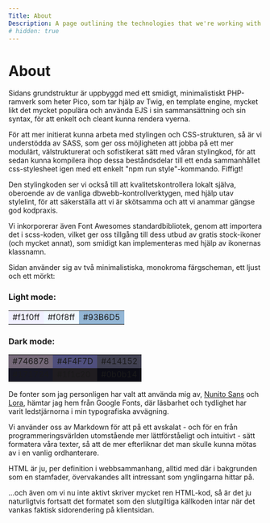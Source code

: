 ```yaml
---
Title: About
Description: A page outlining the technologies that we're working with
# hidden: true
---
```


<h1 class="about-rubric">About</h1>


Sidans grundstruktur är uppbyggd med ett smidigt, minimalistiskt PHP-ramverk som heter Pico, som tar hjälp av Twig, en template engine, mycket likt det mycket populära och använda EJS i sin sammansättning och sin syntax, för att enkelt och cleant kunna rendera vyerna.

För att mer initierat kunna arbeta med stylingen och CSS-strukturen, så är vi understödda av SASS, som ger oss möjligheten att jobba på ett mer modulärt, välstrukturerat och sofistikerat sätt med våran stylingkod, för att sedan kunna kompilera ihop dessa beståndsdelar till ett enda sammanhållet css-stylesheet igen med ett enkelt "npm run style"-kommando. Fiffigt!

Den stylingkoden ser vi också till att kvalitetskontrollera lokalt själva, oberoende av de vanliga dbwebb-kontrollverktygen, med hjälp utav stylelint, för att säkerställa att vi är skötsamma och att vi anammar gängse god kodpraxis.

Vi inkorporerar även Font Awesomes standardbibliotek, genom att importera det i scss-koden, vilket ger oss tillgång till dess utbud av gratis stock-ikoner (och mycket annat), som smidigt kan implementeras med hjälp av ikonernas klassnamn.

Sidan använder sig av två minimalistiska, monokroma färgscheman, ett ljust och ett mörkt:

<div class="color-scheme-div">
<table>
    <h3 class="about-color-scheme-h3">Light mode:</h3>
    <tr>
        <td style="background-color: #f1f0ff">
            <span class="light-span">#f1f0ff</span>
        </td>
        <td style="background-color: #f0f8ff">
            <span class="light-span">#f0f8ff</span>
        </td>
        <td style="background-color: #93B6D5">
            <span class="light-span">#93B6D5</span>
        </td>
    </tr>
</table>
</div>

<div class="color-scheme-div">
<table>
    <h3 class="about-color-scheme-h3">Dark mode:</h3>
    <tr>
        <td style="background-color: #746878">
            <span class="dark-span">#746878</span>
        </td>
        <td style="background-color: #4F4F7D">
            <span class="dark-span">#4F4F7D</span>
        </td>
        <td style="background-color: #414152">
            <span class="dark-span">#414152</span>
        </td>
    </tr>
    <tr>
        <td style="background-color: #171724">
            <span class="dark-span">#171724</span>
        </td>
        <td style="background-color: #1f1c20">
            <span class="dark-span">#1f1c20</span>
        </td>
        <td style="background-color: #0b0b14">
            <span class="dark-span">#0b0b14</span>
        </td>
    </tr>
</table>
</div>

De fonter som jag personligen har valt att använda mig av, [Nunito Sans](https://fonts.google.com/specimen/Nunito+Sans) och [Lora](https://fonts.google.com/specimen/Lora), hämtar jag hem från Google Fonts, där läsbarhet och tydlighet har varit ledstjärnorna i min typografiska avvägning.

Vi använder oss av Markdown för att på ett avskalat - och för en från programmeringsvärlden utomstående mer lättförståeligt och intuitivt - sätt formatera våra texter, så att de mer efterliknar det man skulle kunna mötas av i en vanlig ordhanterare.

HTML är ju, per definition i webbsammanhang, alltid med där i bakgrunden som en stamfader, övervakandes allt intressant som ynglingarna hittar på.

...och även om vi nu inte aktivt skriver mycket ren HTML-kod, så är det ju naturligtvis fortsatt det formatet som den slutgiltiga källkoden intar när det vankas faktisk sidorendering på klientsidan.
